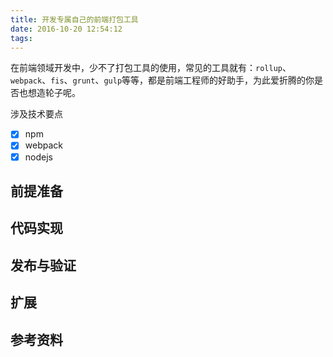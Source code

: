 ```yaml
---
title: 开发专属自己的前端打包工具
date: 2016-10-20 12:54:12
tags:
---
```


在前端领域开发中，少不了打包工具的使用，常见的工具就有：`rollup`、`webpack`、`fis`、`grunt`、`gulp`等等，都是前端工程师的好助手，为此爱折腾的你是否也想造轮子呢。

<!--more-->

涉及技术要点
- [x] npm
- [x] webpack
- [x] nodejs

## 前提准备


## 代码实现


## 发布与验证


## 扩展


## 参考资料